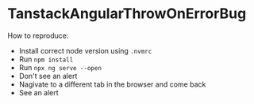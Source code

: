 # TanstackAngularThrowOnErrorBug

How to reproduce:

- Install correct node version using `.nvmrc`
- Run `npm install`
- Run `npx ng serve --open`
- Don't see an alert
- Nagivate to a different tab in the browser and come back
- See an alert
